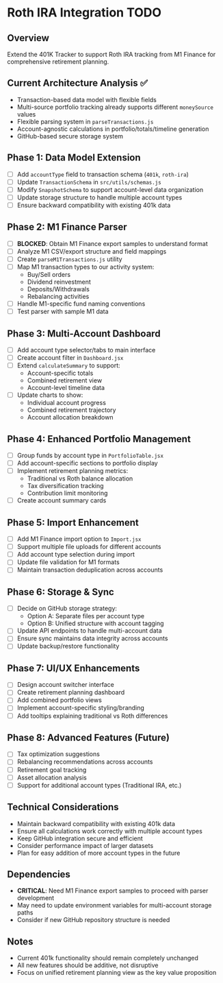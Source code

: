 # Roth IRA Integration TODO

## Overview
Extend the 401K Tracker to support Roth IRA tracking from M1 Finance for comprehensive retirement planning.

## Current Architecture Analysis ✅
- Transaction-based data model with flexible fields
- Multi-source portfolio tracking already supports different `moneySource` values
- Flexible parsing system in `parseTransactions.js`
- Account-agnostic calculations in portfolio/totals/timeline generation
- GitHub-based secure storage system

## Phase 1: Data Model Extension
- [ ] Add `accountType` field to transaction schema (`401k`, `roth-ira`)
- [ ] Update `TransactionSchema` in `src/utils/schemas.js`
- [ ] Modify `SnapshotSchema` to support account-level data organization
- [ ] Update storage structure to handle multiple account types
- [ ] Ensure backward compatibility with existing 401k data

## Phase 2: M1 Finance Parser
- [ ] **BLOCKED**: Obtain M1 Finance export samples to understand format
- [ ] Analyze M1 CSV/export structure and field mappings
- [ ] Create `parseM1Transactions.js` utility
- [ ] Map M1 transaction types to our activity system:
  - Buy/Sell orders
  - Dividend reinvestment
  - Deposits/Withdrawals
  - Rebalancing activities
- [ ] Handle M1-specific fund naming conventions
- [ ] Test parser with sample M1 data

## Phase 3: Multi-Account Dashboard
- [ ] Add account type selector/tabs to main interface
- [ ] Create account filter in `Dashboard.jsx`
- [ ] Extend `calculateSummary` to support:
  - Account-specific totals
  - Combined retirement view
  - Account-level timeline data
- [ ] Update charts to show:
  - Individual account progress
  - Combined retirement trajectory
  - Account allocation breakdown

## Phase 4: Enhanced Portfolio Management
- [ ] Group funds by account type in `PortfolioTable.jsx`
- [ ] Add account-specific sections to portfolio display
- [ ] Implement retirement planning metrics:
  - Traditional vs Roth balance allocation
  - Tax diversification tracking
  - Contribution limit monitoring
- [ ] Create account summary cards

## Phase 5: Import Enhancement
- [ ] Add M1 Finance import option to `Import.jsx`
- [ ] Support multiple file uploads for different accounts
- [ ] Add account type selection during import
- [ ] Update file validation for M1 formats
- [ ] Maintain transaction deduplication across accounts

## Phase 6: Storage & Sync
- [ ] Decide on GitHub storage strategy:
  - Option A: Separate files per account type
  - Option B: Unified structure with account tagging
- [ ] Update API endpoints to handle multi-account data
- [ ] Ensure sync maintains data integrity across accounts
- [ ] Update backup/restore functionality

## Phase 7: UI/UX Enhancements
- [ ] Design account switcher interface
- [ ] Create retirement planning dashboard
- [ ] Add combined portfolio views
- [ ] Implement account-specific styling/branding
- [ ] Add tooltips explaining traditional vs Roth differences

## Phase 8: Advanced Features (Future)
- [ ] Tax optimization suggestions
- [ ] Rebalancing recommendations across accounts
- [ ] Retirement goal tracking
- [ ] Asset allocation analysis
- [ ] Support for additional account types (Traditional IRA, etc.)

## Technical Considerations
- Maintain backward compatibility with existing 401k data
- Ensure all calculations work correctly with multiple account types
- Keep GitHub integration secure and efficient
- Consider performance impact of larger datasets
- Plan for easy addition of more account types in the future

## Dependencies
- **CRITICAL**: Need M1 Finance export samples to proceed with parser development
- May need to update environment variables for multi-account storage paths
- Consider if new GitHub repository structure is needed

## Notes
- Current 401k functionality should remain completely unchanged
- All new features should be additive, not disruptive
- Focus on unified retirement planning view as the key value proposition